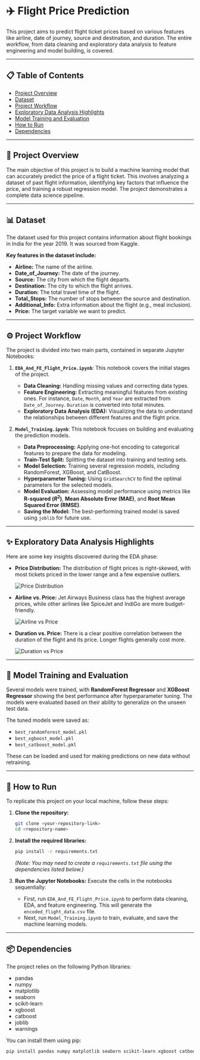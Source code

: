 # ✈️ Flight Price Prediction

This project aims to predict flight ticket prices based on various features like airline, date of journey, source and destination, and duration. The entire workflow, from data cleaning and exploratory data analysis to feature engineering and model building, is covered.

---

## 📋 Table of Contents

-   [Project Overview](#-project-overview)
-   [Dataset](#-dataset)
-   [Project Workflow](#-project-workflow)
-   [Exploratory Data Analysis Highlights](#-exploratory-data-analysis-highlights)
-   [Model Training and Evaluation](#-model-training-and-evaluation)
-   [How to Run](#-how-to-run)
-   [Dependencies](#-dependencies)

---

## 🎯 Project Overview

The main objective of this project is to build a machine learning model that can accurately predict the price of a flight ticket. This involves analyzing a dataset of past flight information, identifying key factors that influence the price, and training a robust regression model. The project demonstrates a complete data science pipeline.

---

## 📊 Dataset

The dataset used for this project contains information about flight bookings in India for the year 2019. It was sourced from Kaggle.

**Key features in the dataset include:**
* **Airline:** The name of the airline.
* **Date_of_Journey:** The date of the journey.
* **Source:** The city from which the flight departs.
* **Destination:** The city to which the flight arrives.
* **Duration:** The total travel time of the flight.
* **Total_Stops:** The number of stops between the source and destination.
* **Additional_Info:** Extra information about the flight (e.g., meal inclusion).
* **Price:** The target variable we want to predict.

---

## ⚙️ Project Workflow

The project is divided into two main parts, contained in separate Jupyter Notebooks:

1.  **`EDA_And_FE_Flight_Price.ipynb`**: This notebook covers the initial stages of the project.
    * **Data Cleaning:** Handling missing values and correcting data types.
    * **Feature Engineering:** Extracting meaningful features from existing ones. For instance, `Date`, `Month`, and `Year` are extracted from `Date_of_Journey`. `Duration` is converted into total minutes.
    * **Exploratory Data Analysis (EDA):** Visualizing the data to understand the relationships between different features and the flight price.

2.  **`Model_Training.ipynb`**: This notebook focuses on building and evaluating the prediction models.
    * **Data Preprocessing:** Applying one-hot encoding to categorical features to prepare the data for modeling.
    * **Train-Test Split:** Splitting the dataset into training and testing sets.
    * **Model Selection:** Training several regression models, including RandomForest, XGBoost, and CatBoost.
    * **Hyperparameter Tuning:** Using `GridSearchCV` to find the optimal parameters for the selected models.
    * **Model Evaluation:** Assessing model performance using metrics like **R-squared ($R^2$)**, **Mean Absolute Error (MAE)**, and **Root Mean Squared Error (RMSE)**.
    * **Saving the Model:** The best-performing trained model is saved using `joblib` for future use.

---

## ✨ Exploratory Data Analysis Highlights

Here are some key insights discovered during the EDA phase:

* **Price Distribution:** The distribution of flight prices is right-skewed, with most tickets priced in the lower range and a few expensive outliers.

    ![Price Distribution](https://storage.googleapis.com/agent-tools-public-bucket/1_price_distribution.png-808ca773-13c3-4fb2-9e63-f9960ada41a6)

* **Airline vs. Price:** Jet Airways Business class has the highest average prices, while other airlines like SpiceJet and IndiGo are more budget-friendly.

    ![Airline vs Price](https://storage.googleapis.com/agent-tools-public-bucket/image_705e4a.png-f7fe218c-0d61-4392-b464-e601952bb718)

* **Duration vs. Price:** There is a clear positive correlation between the duration of the flight and its price. Longer flights generally cost more.

    ![Duration vs Price](https://storage.googleapis.com/agent-tools-public-bucket/5_price_vs_duration.png-a5b0f530-0ffc-43cb-8977-3bd2fe5660c1)

---

## 🤖 Model Training and Evaluation

Several models were trained, with **RandomForest Regressor** and **XGBoost Regressor** showing the best performance after hyperparameter tuning. The models were evaluated based on their ability to generalize on the unseen test data.

The tuned models were saved as:
* `best_randomforest_model.pkl`
* `best_xgboost_model.pkl`
* `best_catboost_model.pkl`

These can be loaded and used for making predictions on new data without retraining.

---

## 🚀 How to Run

To replicate this project on your local machine, follow these steps:

1.  **Clone the repository:**
    ```bash
    git clone <your-repository-link>
    cd <repository-name>
    ```

2.  **Install the required libraries:**
    ```bash
    pip install -r requirements.txt
    ```
    *(Note: You may need to create a `requirements.txt` file using the dependencies listed below.)*

3.  **Run the Jupyter Notebooks:**
    Execute the cells in the notebooks sequentially:
    * First, run `EDA_And_FE_Flight_Price.ipynb` to perform data cleaning, EDA, and feature engineering. This will generate the `encoded_flight_data.csv` file.
    * Next, run `Model_Training.ipynb` to train, evaluate, and save the machine learning models.

---

## 📦 Dependencies

The project relies on the following Python libraries:

* pandas
* numpy
* matplotlib
* seaborn
* scikit-learn
* xgboost
* catboost
* joblib
* warnings

You can install them using pip:
```bash
pip install pandas numpy matplotlib seaborn scikit-learn xgboost catboost joblib
